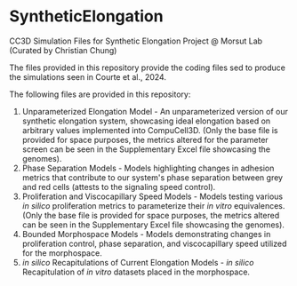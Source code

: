 # SyntheticElongation
CC3D Simulation Files for Synthetic Elongation Project @ Morsut Lab (Curated by Christian Chung)

The files provided in this repository provide the coding files sed to produce the simulations seen in Courte et al., 2024. 

The following files are provided in this repository: 

1) Unparameterized Elongation Model - An unparameterized version of our synthetic elongation system, showcasing ideal elongation based on arbitrary values implemented into CompuCell3D. (Only the base file is provided for space purposes, the metrics altered for the parameter screen can be seen in the Supplementary Excel file showcasing the genomes). 
2) Phase Separation Models - Models highlighting changes in adhesion metrics that contribute to our system's phase separation between grey and red cells (attests to the signaling speed control).
3) Proliferation and Viscocapillary Speed Models - Models testing various _in silico_ proliferation metrics to parameterize their _in vitro_ equivalences. (Only the base file is provided for space purposes, the metrics altered can be seen in the Supplementary Excel file showcasing the genomes).
4) Bounded Morphospace Models - Models demonstrating changes in proliferation control, phase separation, and viscocapillary speed utilized for the morphospace.
5) _in silico_ Recapitulations of Current Elongation Models - _in silico_ Recapitulation of _in vitro_ datasets placed in the morphospace. 
